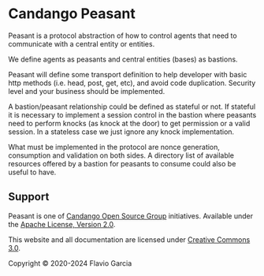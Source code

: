 # Candango Peasant

Peasant is a protocol abstraction of how to control agents that need to
communicate with a central entity or entities.

We define agents as peasants and central entities (bases) as bastions.

Peasant will define some transport definition to help developer with basic http
methods (i.e. head, post, get, etc), and avoid code duplication. Security level
and your business should be implemented.

A bastion/peasant relationship could be defined as stateful or not. If stateful
it is necessary to implement a session control in the bastion where peasants
need to perform knocks (as knock at the door) to get permission or a valid
session. In a stateless case we just ignore any knock implementation.

What must be implemented in the protocol are nonce generation, consumption and
validation on both sides. A directory list of available resources offered by
a bastion for peasants to consume could also be useful to have.

## Support

Peasant is one of
[Candango Open Source Group](http://www.candango.org/projects/)
initiatives. Available under the
[Apache License, Version 2.0](http://www.apache.org/licenses/LICENSE-2.0.html).

This website and all documentation are licensed under
[Creative Commons 3.0](http://creativecommons.org/licenses/by/3.0/).

Copyright © 2020-2024 Flavio Garcia
